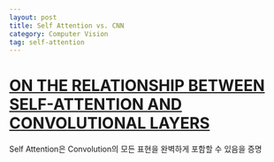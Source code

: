 ```yaml
---
layout: post
title: Self Attention vs. CNN
category: Computer Vision
tag: self-attention
---
```


# [ON THE RELATIONSHIP BETWEEN SELF-ATTENTION AND CONVOLUTIONAL LAYERS](https://www.cs.toronto.edu/~bonner/courses/2022s/csc2547/papers/attention/self-attention_and_convolution,_cordonnier,_arxiv2020.pdf)

Self Attention은 Convolution의 모든 표현을 완벽하게 포함할 수 있음을 증명